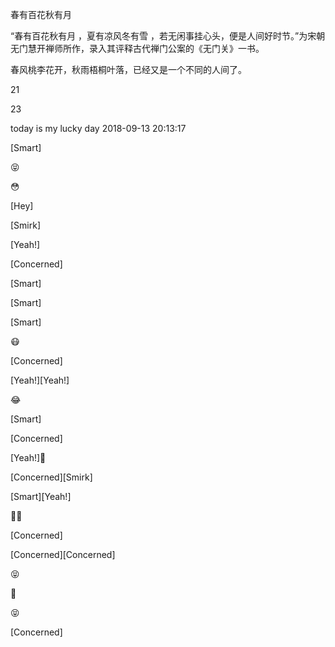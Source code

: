 

春有百花秋有月

“春有百花秋有月 ，夏有凉风冬有雪 ，若无闲事挂心头，便是人间好时节。”为宋朝无门慧开禅师所作，录入其评释古代禅门公案的《无门关》一书。

春风桃李花开，秋雨梧桐叶落，已经又是一个不同的人间了。

21

23

today is my lucky day 2018-09-13 20:13:17

[Smart]

😝

😳

[Hey]

[Smirk]

[Yeah!]

[Concerned]

[Smart]

[Smart]

[Smart]

😷

[Concerned]

[Yeah!][Yeah!]

😂

[Smart]

[Concerned]

[Yeah!]👻

[Concerned][Smirk]

[Smart][Yeah!]

👻👻

[Concerned]

[Concerned][Concerned]

😝

👻

😝

[Concerned]